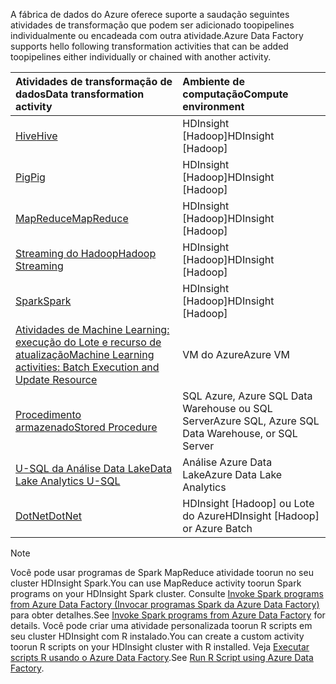 <span data-ttu-id="e7dbf-101">A fábrica de dados do Azure oferece suporte a saudação seguintes atividades de transformação que podem ser adicionado toopipelines individualmente ou encadeada com outra atividade.</span><span class="sxs-lookup"><span data-stu-id="e7dbf-101">Azure Data Factory supports hello following transformation activities that can be added toopipelines either individually or chained with another activity.</span></span>

| <span data-ttu-id="e7dbf-102">Atividades de transformação de dados</span><span class="sxs-lookup"><span data-stu-id="e7dbf-102">Data transformation activity</span></span> | <span data-ttu-id="e7dbf-103">Ambiente de computação</span><span class="sxs-lookup"><span data-stu-id="e7dbf-103">Compute environment</span></span> |
|:--- |:--- |
| [<span data-ttu-id="e7dbf-104">Hive</span><span class="sxs-lookup"><span data-stu-id="e7dbf-104">Hive</span></span>](../articles/data-factory/data-factory-hive-activity.md) |<span data-ttu-id="e7dbf-105">HDInsight [Hadoop]</span><span class="sxs-lookup"><span data-stu-id="e7dbf-105">HDInsight [Hadoop]</span></span> |
| [<span data-ttu-id="e7dbf-106">Pig</span><span class="sxs-lookup"><span data-stu-id="e7dbf-106">Pig</span></span>](../articles/data-factory/data-factory-pig-activity.md) |<span data-ttu-id="e7dbf-107">HDInsight [Hadoop]</span><span class="sxs-lookup"><span data-stu-id="e7dbf-107">HDInsight [Hadoop]</span></span> |
| [<span data-ttu-id="e7dbf-108">MapReduce</span><span class="sxs-lookup"><span data-stu-id="e7dbf-108">MapReduce</span></span>](../articles/data-factory/data-factory-map-reduce.md) |<span data-ttu-id="e7dbf-109">HDInsight [Hadoop]</span><span class="sxs-lookup"><span data-stu-id="e7dbf-109">HDInsight [Hadoop]</span></span> |
| [<span data-ttu-id="e7dbf-110">Streaming do Hadoop</span><span class="sxs-lookup"><span data-stu-id="e7dbf-110">Hadoop Streaming</span></span>](../articles/data-factory/data-factory-hadoop-streaming-activity.md) |<span data-ttu-id="e7dbf-111">HDInsight [Hadoop]</span><span class="sxs-lookup"><span data-stu-id="e7dbf-111">HDInsight [Hadoop]</span></span> |
| [<span data-ttu-id="e7dbf-112">Spark</span><span class="sxs-lookup"><span data-stu-id="e7dbf-112">Spark</span></span>](../articles/data-factory/data-factory-spark.md) | <span data-ttu-id="e7dbf-113">HDInsight [Hadoop]</span><span class="sxs-lookup"><span data-stu-id="e7dbf-113">HDInsight [Hadoop]</span></span> |
| [<span data-ttu-id="e7dbf-114">Atividades de Machine Learning: execução do Lote e recurso de atualização</span><span class="sxs-lookup"><span data-stu-id="e7dbf-114">Machine Learning activities: Batch Execution and Update Resource</span></span>](../articles/data-factory/data-factory-azure-ml-batch-execution-activity.md) |<span data-ttu-id="e7dbf-115">VM do Azure</span><span class="sxs-lookup"><span data-stu-id="e7dbf-115">Azure VM</span></span> |
| [<span data-ttu-id="e7dbf-116">Procedimento armazenado</span><span class="sxs-lookup"><span data-stu-id="e7dbf-116">Stored Procedure</span></span>](../articles/data-factory/data-factory-stored-proc-activity.md) |<span data-ttu-id="e7dbf-117">SQL Azure, Azure SQL Data Warehouse ou SQL Server</span><span class="sxs-lookup"><span data-stu-id="e7dbf-117">Azure SQL, Azure SQL Data Warehouse, or SQL Server</span></span> |
| [<span data-ttu-id="e7dbf-118">U-SQL da Análise Data Lake</span><span class="sxs-lookup"><span data-stu-id="e7dbf-118">Data Lake Analytics U-SQL</span></span>](../articles/data-factory/data-factory-usql-activity.md) |<span data-ttu-id="e7dbf-119">Análise Azure Data Lake</span><span class="sxs-lookup"><span data-stu-id="e7dbf-119">Azure Data Lake Analytics</span></span> |
| [<span data-ttu-id="e7dbf-120">DotNet</span><span class="sxs-lookup"><span data-stu-id="e7dbf-120">DotNet</span></span>](../articles/data-factory/data-factory-use-custom-activities.md) |<span data-ttu-id="e7dbf-121">HDInsight [Hadoop] ou Lote do Azure</span><span class="sxs-lookup"><span data-stu-id="e7dbf-121">HDInsight [Hadoop] or Azure Batch</span></span> |

> [!NOTE]
> <span data-ttu-id="e7dbf-122">Você pode usar programas de Spark MapReduce atividade toorun no seu cluster HDInsight Spark.</span><span class="sxs-lookup"><span data-stu-id="e7dbf-122">You can use MapReduce activity toorun Spark programs on your HDInsight Spark cluster.</span></span> <span data-ttu-id="e7dbf-123">Consulte [Invoke Spark programs from Azure Data Factory (Invocar programas Spark da Azure Data Factory)](../articles/data-factory/data-factory-spark.md) para obter detalhes.</span><span class="sxs-lookup"><span data-stu-id="e7dbf-123">See [Invoke Spark programs from Azure Data Factory](../articles/data-factory/data-factory-spark.md) for details.</span></span>
> <span data-ttu-id="e7dbf-124">Você pode criar uma atividade personalizada toorun R scripts em seu cluster HDInsight com R instalado.</span><span class="sxs-lookup"><span data-stu-id="e7dbf-124">You can create a custom activity toorun R scripts on your HDInsight cluster with R installed.</span></span> <span data-ttu-id="e7dbf-125">Veja [Executar scripts R usando o Azure Data Factory](https://github.com/Azure/Azure-DataFactory/tree/master/Samples/RunRScriptUsingADFSample).</span><span class="sxs-lookup"><span data-stu-id="e7dbf-125">See [Run R Script using Azure Data Factory](https://github.com/Azure/Azure-DataFactory/tree/master/Samples/RunRScriptUsingADFSample).</span></span>
> 
> 

